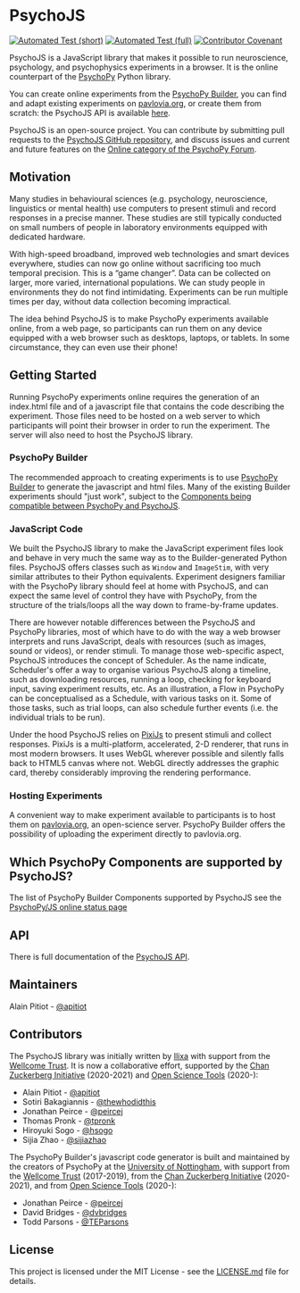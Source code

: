 # PsychoJS

[![Automated Test (short)](https://github.com/psychopy/psychojs/actions/workflows/Automated%20Test%20(short).yml/badge.svg)](https://github.com/psychopy/psychojs/actions/workflows/Automated%20Test%20(short).yml)
[![Automated Test (full)](https://github.com/psychopy/psychojs/actions/workflows/Automated%20Test%20(full).yml/badge.svg)](https://github.com/psychopy/psychojs/actions/workflows/Automated%20Test%20(full).yml)
[![Contributor Covenant](https://img.shields.io/badge/Contributor%20Covenant-v1.4%20adopted-ff69b4.svg)](code-of-conduct.md)

PsychoJS is a JavaScript library that makes it possible to run neuroscience, psychology, and psychophysics experiments in a browser. It is the online counterpart of the [PsychoPy](http://www.psychopy.org/) Python library. 

You can create online experiments from the [PsychoPy Builder](http://www.psychopy.org/builder/builder.html), you can find and adapt existing experiments on [pavlovia.org](https://www.pavlovia.org), or create them from scratch: the PsychoJS API is available [here](https://psychopy.github.io/psychojs/).

PsychoJS is an open-source project. You can contribute by submitting pull requests to the [PsychoJS GitHub repository](https://github.com/psychopy/psychojs), and discuss issues and current and future features on the [Online category of the PsychoPy Forum](https://discourse.psychopy.org/c/online).

## Motivation

Many studies in behavioural sciences (e.g. psychology, neuroscience, linguistics or mental health) use computers to present stimuli and record responses in a precise manner. These studies are still typically conducted on small numbers of people in laboratory environments equipped with dedicated hardware.

With high-speed broadband, improved web technologies and smart devices everywhere, studies can now go online without sacrificing too much temporal precision. This is a “game changer”. Data can be collected on larger, more varied, international populations. We can study people in environments they do not find intimidating. Experiments can be run multiple times per day, without data collection becoming impractical.

The idea behind PsychoJS is to make PsychoPy experiments available online, from a web page, so participants can run them on any device equipped with a web browser such as desktops, laptops, or tablets. In some circumstance, they can even use their phone!


## Getting Started

Running PsychoPy experiments online requires the generation of an index.html file and of a javascript file that contains the code describing the experiment. Those files need to be hosted on a web server to which participants will point their browser in order to run the experiment. The server will also need to host the PsychoJS library.

### PsychoPy Builder
The recommended approach to creating experiments is to use [PsychoPy Builder](http://www.psychopy.org/builder/builder.html) to generate the javascript and html files. Many of the existing Builder experiments should "just work", subject to the [Components being compatible between PsychoPy and PsychoJS](https://www.psychopy.org/online/status.html).

### JavaScript Code
We built the PsychoJS library to make the JavaScript experiment files look and behave in very much the same way as to the Builder-generated Python files. PsychoJS offers classes such as `Window` and `ImageStim`, with very similar attributes to their Python equivalents. Experiment designers familiar with the PsychoPy library should feel at home with PsychoJS, and can expect the same level of control they have with PsychoPy, from the structure of the trials/loops all the way down to frame-by-frame updates.

There are however notable differences between the PsychoJS and PsychoPy libraries, most of which have to do with the way a web browser interprets and runs JavaScript, deals with resources (such as images, sound or videos), or render stimuli. To manage those web-specific aspect, PsychoJS introduces the concept of Scheduler. As the name indicate, Scheduler's offer a way to organise various PsychoJS along a timeline, such as downloading resources, running a loop, checking for keyboard input, saving experiment results, etc. As an illustration, a Flow in PsychoPy can be conceptualised as a Schedule, with various tasks on it. Some of those tasks, such as trial loops, can also schedule further events (i.e. the individual trials to be run).

Under the hood PsychoJS relies on [PixiJs](http://www.pixijs.com) to present stimuli and collect responses. PixiJs is a multi-platform, accelerated, 2-D renderer, that runs in most modern browsers. It uses WebGL wherever possible and silently falls back to HTML5 canvas where not. WebGL directly addresses the graphic card, thereby considerably improving the rendering performance.


### Hosting Experiments
A convenient way to make experiment available to participants is to host them on [pavlovia.org](https://www.pavlovia.org), an open-science server. PsychoPy Builder offers the possibility of uploading the experiment directly to pavlovia.org.


## Which PsychoPy Components are supported by PsychoJS?
The list of PsychoPy Builder Components supported by PsychoJS see the [PsychoPy/JS online status page](https://www.psychopy.org/online/status.html)


## API
There is full documentation of the [PsychoJS API](https://psychopy.github.io/psychojs/).


## Maintainers

Alain Pitiot - [@apitiot](https://github.com/apitiot)


## Contributors

The PsychoJS library was initially written by [Ilixa](http://www.ilixa.com) with support from the [Wellcome Trust](https://wellcome.ac.uk).
It is now a collaborative effort, supported by the [Chan Zuckerberg Initiative](https://chanzuckerberg.com/) (2020-2021) and  [Open Science Tools](https://opensciencetools.org/) (2020-):
- Alain Pitiot - [@apitiot](https://github.com/apitiot)
- Sotiri Bakagiannis - [@thewhodidthis](https://github.com/thewhodidthis)
- Jonathan Peirce - [@peircej](https://github.com/peircej)
- Thomas Pronk - [@tpronk](https://github.com/tpronk)
- Hiroyuki Sogo - [@hsogo](https://github.com/hsogo)
- Sijia Zhao - [@sijiazhao](https://github.com/sijiazhao)

The PsychoPy Builder's javascript code generator is built and maintained by the creators of PsychoPy at the [University of Nottingham](https://www.nottingham.ac.uk), with support from the [Wellcome Trust](https://wellcome.ac.uk) (2017-2019), from the [Chan Zuckerberg Initiative](https://chanzuckerberg.com/) (2020-2021), and from [Open Science Tools](https://opensciencetools.org/) (2020-):

- Jonathan Peirce - [@peircej](https://github.com/peircej)
- David Bridges - [@dvbridges](https://github.com/dvbridges)
- Todd Parsons - [@TEParsons](https://github.com/TEParsons)


## License

This project is licensed under the MIT License - see the [LICENSE.md](LICENSE.md) file for details.
